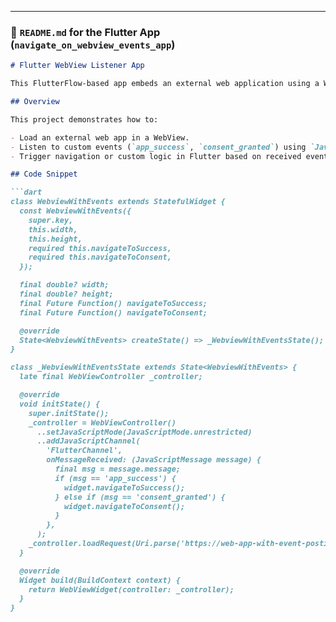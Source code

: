 
---

### 📁 `README.md` for the Flutter App (`navigate_on_webview_events_app`)

```md
# Flutter WebView Listener App

This FlutterFlow-based app embeds an external web application using a WebView and listens to events emitted by it via `postMessage` and `JavaScriptChannel`.

## Overview

This project demonstrates how to:

- Load an external web app in a WebView.
- Listen to custom events (`app_success`, `consent_granted`) using `JavaScriptChannel`.
- Trigger navigation or custom logic in Flutter based on received events.

## Code Snippet

```dart
class WebviewWithEvents extends StatefulWidget {
  const WebviewWithEvents({
    super.key,
    this.width,
    this.height,
    required this.navigateToSuccess,
    required this.navigateToConsent,
  });

  final double? width;
  final double? height;
  final Future Function() navigateToSuccess;
  final Future Function() navigateToConsent;

  @override
  State<WebviewWithEvents> createState() => _WebviewWithEventsState();
}

class _WebviewWithEventsState extends State<WebviewWithEvents> {
  late final WebViewController _controller;

  @override
  void initState() {
    super.initState();
    _controller = WebViewController()
      ..setJavaScriptMode(JavaScriptMode.unrestricted)
      ..addJavaScriptChannel(
        'FlutterChannel',
        onMessageReceived: (JavaScriptMessage message) {
          final msg = message.message;
          if (msg == 'app_success') {
            widget.navigateToSuccess();
          } else if (msg == 'consent_granted') {
            widget.navigateToConsent();
          }
        },
      );
    _controller.loadRequest(Uri.parse('https://web-app-with-event-posting.web.app/'));
  }

  @override
  Widget build(BuildContext context) {
    return WebViewWidget(controller: _controller);
  }
}
